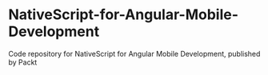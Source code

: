 # NativeScript-for-Angular-Mobile-Development
Code repository for NativeScript for Angular Mobile Development, published by Packt
